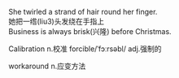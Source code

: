 She twirled a strand of hair round her finger.  
她把一绺(liu3)头发绕在手指上  
Business is always brisk(兴隆) before Christmas.

Calibration	n.校准		forcible/ˈfɔːrsəbl/	adj.强制的

workaround	n.应变方法

   



